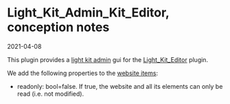 Light_Kit_Admin_Kit_Editor, conception notes
================
2021-04-08


This plugin provides a [light kit admin](https://github.com/lingtalfi/Light_Kit_Admin) gui for the [Light_Kit_Editor](https://github.com/lingtalfi/Light_Kit_Editor) plugin.




We add the following properties to the [website items](https://github.com/lingtalfi/Light_Kit_Editor/blob/master/doc/pages/conception-notes.md#adding-websites):


- readonly: bool=false. If true, the website and all its elements can only be read (i.e. not modified).



